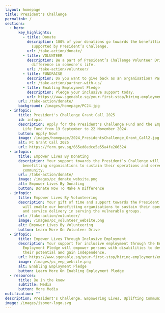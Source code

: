 ```yaml
---
layout: homepage
title: President's Challenge
permalink: /
sections:
  - hero:
      key_highlights:
        - title: Donate
          description: 100% of your donations go towards the benefitting organisations
            supported by President’s Challenge.
          url: /take-action/donate/
        - title: VOLUNTEER
          description: Be a part of President’s Challenge Volunteer Drive and make a
            difference in someone’s life.
          url: /take-action/volunteer/
        - title: FUNDRAISE
          description: Do you want to give back as an organisation? Partner with us.
          url: /take-action/partner-with-us/
        - title: Enabling Employment Pledge
          description: Pledge your inclusive support today.
          url: https://www.sgenable.sg/your-first-stop/hiring-employment/employers/pledge
      url: /take-action/donate/
      background: /images/homepage/PC24.jpg
  - infopic:
      title: President's Challenge Grant Call 2025
      id: infopic
      description: Apply for the President's Challenge Fund and the Empowering for
        Life Fund from 19 September to 22 November 2024.
      button: Apply Now!
      image: /images/homepage/2024_PresidentsChallenge_Grant_Call2.jpg
      alt: PC Grant Call 2025
      url: https://form.gov.sg/665ed8edce5e55a4fe266324
  - infopic:
      title: Empower Lives By Donating
      description: Your support towards the President’s Challenge will enable
        benefitting organisations to sustain their operations and serve the
        community.
      url: /take-action/donate/
      image: /images/pc_donate_website.png
      alt: Empower Lives By Donating
      button: Donate Now To Make A Difference
  - infopic:
      title: Empower Lives By Volunteering
      description: Your gift of time and support towards the President’s Challenge
        will enable our benefitting organisations to sustain their operations
        and service delivery in serving the vulnerable groups.
      url: /take-action/volunteer/
      image: /images/pc_volunteer_website.png
      alt: Empower Lives By Volunteering
      button: Learn More On Volunteer Drive
  - infopic:
      title: Empower Lives Through Inclusive Employment
      description: Your support for inclusive employment through the Enabling
        Employment Pledge will empower persons with disabilities to develop
        their potential and gain independence.
      url: https://www.sgenable.sg/your-first-stop/hiring-employment/employers/pledge
      image: /images/pc_eep_website.png
      alt: Enabling Employment Pledge
      button: Learn More On Enabling Employment Pledge
  - resources:
      title: Be in the know
      subtitle: Media
      button: More Media
notification: ""
description: President's Challenge. Empowering Lives, Uplifting Communities.
image: /images/isomer-logo.svg
---
```


